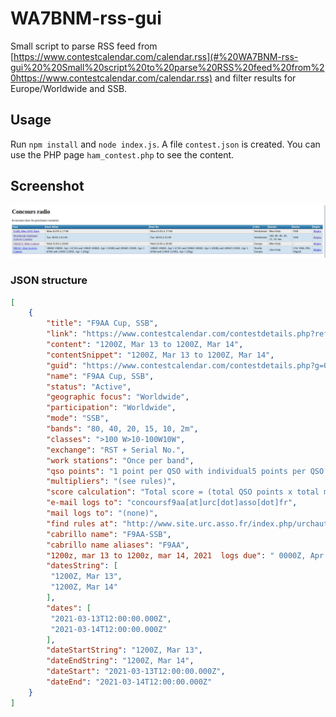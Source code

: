 
# WA7BNM-rss-gui

Small script to parse RSS feed from [https://www.contestcalendar.com/calendar.rss](#%20WA7BNM-rss-gui%20%20Small%20script%20to%20parse%20RSS%20feed%20from%20https://www.contestcalendar.com/calendar.rss) and filter results for Europe/Worldwide and SSB.

## Usage
Run `npm install` and `node index.js`. A file `contest.json` is created. 
You can use the PHP page `ham_contest.php` to see the content.

## Screenshot
![ham_contest.php screenshot](.github/screen.jpg)

### JSON structure
```json
[
	{
		"title": "F9AA Cup, SSB",
		"link": "https://www.contestcalendar.com/contestdetails.php?ref=489",
		"content": "1200Z, Mar 13 to 1200Z, Mar 14",
		"contentSnippet": "1200Z, Mar 13 to 1200Z, Mar 14",
		"guid": "https://www.contestcalendar.com/contestdetails.php?g=00qpwpc0011315",
		"name": "F9AA Cup, SSB",
		"status": "Active",
		"geographic focus": "Worldwide",
		"participation": "Worldwide",
		"mode": "SSB",
		"bands": "80, 40, 20, 15, 10, 2m",
		"classes": ">100 W>10-100W10W",
		"exchange": "RST + Serial No.",
		"work stations": "Once per band",
		"qso points": "1 point per QSO with individual5 points per QSO with club50 points per QSO with F8URC",
		"multipliers": "(see rules)",
		"score calculation": "Total score = (total QSO points x total mults) + bonus points",
		"e-mail logs to": "concoursf9aa[at]urc[dot]asso[dot]fr",
		"mail logs to": "(none)",
		"find rules at": "http://www.site.urc.asso.fr/index.php/urchaut-6/om-6/131-trophee-f9aa",
		"cabrillo name": "F9AA-SSB",
		"cabrillo name aliases": "F9AA",
		"1200z, mar 13 to 1200z, mar 14, 2021  logs due": " 0000Z, Apr 13",
		"datesString": [
		 "1200Z, Mar 13",
		 "1200Z, Mar 14"
		],
		"dates": [
		 "2021-03-13T12:00:00.000Z",
		 "2021-03-14T12:00:00.000Z"
		],
		"dateStartString": "1200Z, Mar 13",
		"dateEndString": "1200Z, Mar 14",
		"dateStart": "2021-03-13T12:00:00.000Z",
		"dateEnd": "2021-03-14T12:00:00.000Z"
	}
]
```

